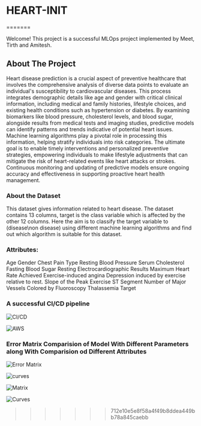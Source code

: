 # HEART-INIT
=======

Welcome! This project is a successful MLOps project implemented by Meet, Tirth and Amitesh.

## About The Project
Heart disease prediction is a crucial aspect of preventive healthcare that involves the comprehensive analysis of diverse data points to evaluate an individual's susceptibility to cardiovascular diseases. This process integrates demographic details like age and gender with critical clinical information, including medical and family histories, lifestyle choices, and existing health conditions such as hypertension or diabetes. By examining biomarkers like blood pressure, cholesterol levels, and blood sugar, alongside results from medical tests and imaging studies, predictive models can identify patterns and trends indicative of potential heart issues. Machine learning algorithms play a pivotal role in processing this information, helping stratify individuals into risk categories. The ultimate goal is to enable timely interventions and personalized preventive strategies, empowering individuals to make lifestyle adjustments that can mitigate the risk of heart-related events like heart attacks or strokes. Continuous monitoring and updating of predictive models ensure ongoing accuracy and effectiveness in supporting proactive heart health management.

### About the Dataset
This dataset gives information related to heart disease. The dataset contains 13 columns, target is the class variable which is affected by the other 12 columns. Here the aim is to classify the target variable to (disease\non disease) using different machine learning algorithms and find out which algorithm is suitable for this dataset.

### Attributes:
Age
Gender
Chest Pain Type
Resting Blood Pressure
Serum Cholesterol
Fasting Blood Sugar
Resting Electrocardiographic Results
Maximum Heart Rate Achieved
Exercise-induced angina
Depression induced by exercise relative to rest.
Slope of the Peak Exercise ST Segment
Number of Major Vessels Colored by Fluoroscopy
Thalassemia
Target


### A successful CI/CD pipeline 
![CI/CD](https://github.com/Meet3456/HEART-INIT/assets/105905490/1c5e0c7e-14a0-49fc-90ed-2f45d77ba612)

![AWS](https://github.com/Meet3456/HEART-INIT/assets/105905490/20e4a612-ec45-4026-9714-c3bc53812b1a)


### Error Matrix Comparision of Model With Different Parameters along With Comparision od Different Attributes

![Error Matrix](https://github.com/Meet3456/HEART-INIT/assets/105905490/07333a62-a21f-4cce-be91-73d2900e8c82)

![curves](https://github.com/Meet3456/HEART-INIT/assets/105905490/32218dc9-41ba-4bec-863b-a1c0b7083314)

![Matrix](https://github.com/Meet3456/HEART-INIT/assets/105905490/a979d108-ad94-4ac9-82af-041cc3dc2cb5)

![Curves](https://github.com/Meet3456/HEART-INIT/assets/105905490/6f54e0a9-d34e-41b3-a5da-8e13bc679bf3)




>>>>>>> 712e10e5e8f58a4f49b8ddea449bb78a845caebb
